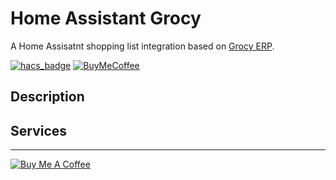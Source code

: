 # Home Assistant Grocy

A Home Assisatnt shopping list integration based on [Grocy ERP](https://grocy.info/).

[![hacs_badge](https://img.shields.io/badge/HACS-Custom-orange.svg?style=for-the-badge)](https://github.com/custom-components/hacs)
[![BuyMeCoffee][buymecoffeebadge]][buymecoffee]

## Description

## Services

---
<a href="https://www.buymeacoffee.com/cgboJEh" target="_blank"><img src="https://www.buymeacoffee.com/assets/img/custom_images/white_img.png" alt="Buy Me A Coffee" style="height: auto !important;width: auto !important;" ></a>

[buymecoffee]: https://www.buymeacoffee.com/cgboJEh
[buymecoffeebadge]: https://img.shields.io/badge/buy%20me%20a%20beer-donate-yellow.svg?style=for-the-badge
[hacs]: https://github.com/custom-components/hacs